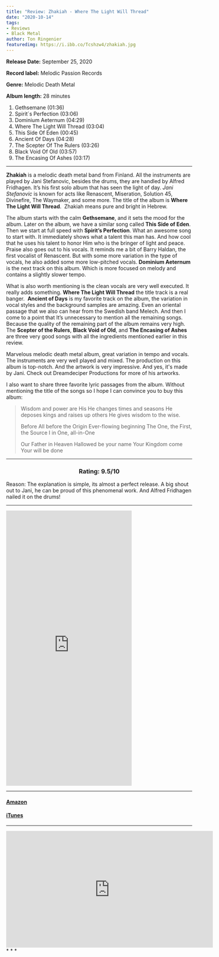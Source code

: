 ```yaml
---
title: "Review: Zhakiah - Where The Light Will Thread"
date: "2020-10-14"
tags:
- Reviews
- Black Metal
author: Ton Ringenier  
featuredimg: https://i.ibb.co/Tcshzw4/zhakiah.jpg
---
```


**Release Date:** September 25, 2020

**Record label:** Melodic Passion Records

**Genre:** Melodic Death Metal

**Album length:** 28 minutes

1. Gethsemane (01:36) 
2. Spirit´s Perfection (03:06) 
3. Dominium Aeternum (04:29) 
4. Where The Light Will Thread (03:04) 
5. This Side Of Eden (00:45) 
6. Ancient Of Days (04:28) 
7. The Scepter Of The Rulers (03:26)
8. Black Void Of Old (03:57) 
9. The Encasing Of Ashes (03:17)

* * *

**Zhakiah** is a melodic death metal band from Finland. All the instruments are played by Jani Stefanovic, besides the drums, they are handled by Alfred Fridhagen. It’s his first solo album that has seen the light of day. _Jani Stefanovic_ is known for acts like Renascent, Miseration, Solution 45, Divinefire, The Waymaker, and some more. The title of the album is **Where The Light Will Thread**.  Zhakiah means pure and bright in Hebrew.

The album starts with the calm **Gethsemane**, and it sets the mood for the album. Later on the album, we have a similar song called **This Side of Eden**. Then we start at full speed with **Spirit’s Perfection**. What an awesome song to start with. It immediately shows what a talent this man has. And how cool that he uses his talent to honor Him who is the bringer of light and peace. Praise also goes out to his vocals. It reminds me a bit of Barry Haldan, the first vocalist of Renascent. But with some more variation in the type of vocals, he also added some more low-pitched vocals. **Dominium Aeternum** is the next track on this album. Which is more focused on melody and contains a slightly slower tempo.

What is also worth mentioning is the clean vocals are very well executed. It really adds something. **Where The Light Will Thread** the title track is a real banger.  **Ancient of Days** is my favorite track on the album, the variation in vocal styles and the background samples are amazing. Even an oriental passage that we also can hear from the Swedish band Melech. And then I come to a point that It’s unnecessary to mention all the remaining songs. Because the quality of the remaining part of the album remains very high. The **Scepter of the Rulers**, **Black Void of Old**, and **The Encasing of Ashes** are three very good songs with all the ingredients mentioned earlier in this review.

Marvelous melodic death metal album, great variation in tempo and vocals. The instruments are very well played and mixed. The production on this album is top-notch. And the artwork is very impressive. And yes, it's made by Jani. Check out Dreamdeciper Productions for more of his artworks.

I also want to share three favorite lyric passages from the album. Without mentioning the title of the songs so I hope I can convince you to buy this album:

> Wisdom and power are His He changes times and seasons He deposes kings and raises up others He gives wisdom to the wise.
> 
> Before All before the Origin Ever-flowing beginning The One, the First, the Source I in One, all-in-One
> 
> Our Father in Heaven Hallowed be your name Your Kingdom come Your will be done

<hr>

<h3 style="text-align:center;">Rating: 9.5/10 </h3>

Reason: The explanation is simple, its almost a perfect release. A big shout out to Jani, he can be proud of this phenomenal work. And Alfred Fridhagen nailed it on the drums!

* * *

<iframe style="border: 0; width: 340px; height: 743px;" src="https://bandcamp.com/EmbeddedPlayer/album=103296796/size=large/bgcol=ffffff/linkcol=0687f5/transparent=true/" seamless><a href="https://zhakiah.bandcamp.com/album/where-the-light-will-thread">Where The Light Will Thread by Zhakiah</a></iframe>

* * *

#### [Amazon](https://www.amazon.com/Where-Light-Will-Thread-Zhakiah/dp/B08C5MYF4W/ref=sr_1_1?dchild=1&keywords=zhakiah&qid=1601865842&s=dmusic&sr=1-1)

#### [iTunes](https://music.apple.com/ca/album/where-the-light-will-thread/1521699497)

* * *
<div class="video-container">
<iframe src="https://www.youtube.com/embed/5NZW2O3FW5w" width="560" height="315" frameborder="0"></iframe>
</div>
* * *
